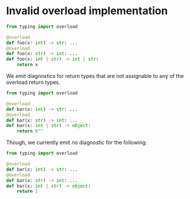# Invalid overload implementation

```py
from typing import overload

@overload
def foo(x: int) -> str: ...
@overload
def foo(x: str) -> int: ...
def foo(x: int | str) -> int | str:
    return x
```

We emit diagnostics for return types that are not assignable to any of the overload return types.

```py
from typing import overload

@overload
def bar(x: int) -> str: ...
@overload
def bar(x: str) -> int: ...
def bar(x: int | str) -> object:
    return b""
```

Though, we currently emit no diagnostic for the following:

```py
from typing import overload

@overload
def bar(x: int) -> str: ...
@overload
def bar(x: str) -> int: ...
def bar(x: int | str) -> object:
    return 1
```
